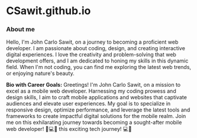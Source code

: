 # CSawit.github.io
### About me ###
Hello, I'm John Carlo Sawit, on a journey to becoming a proficient web developer. I am passionate about coding, design, and creating interactive digital experiences. I love the creativity and problem-solving that web development offers, and I am dedicated to honing my skills in this dynamic field. When I'm not coding, you can find me exploring the latest web trends, or enjoying nature's beauty.

**Bio with Career Goals:**
Greetings! I'm John Carlo Sawit, on a mission to excel as a mobile web developer. Harnessing my coding prowess and design skills, I aim to craft mobile applications and websites that captivate audiences and elevate user experiences. My goal is to specialize in responsive design, optimize performance, and leverage the latest tools and frameworks to create impactful digital solutions for the mobile realm. Join me on this exhilarating journey towards becoming a sought-after mobile web developer! 📱💻✨
 this exciting tech journey! 💻🚀
